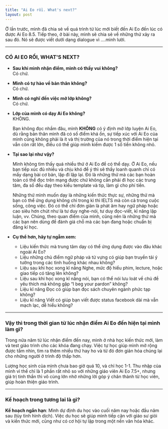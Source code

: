 ```yaml
---
title: "Ai Eo rồi. What's next?"
layout: post
---
```


Ở lần trước, mình đã chia sẻ về quá trình từ lúc mới biết đến Ai Eo đến lúc có được Ai Eo 8.5. Tiếp theo, ở bài này, mình sẽ chia sẻ về những thứ xảy ra sau đó. Nó sẽ được viết dưới dạng dialogue vì ….mình lười.

---

### CÓ AI EO RỒI, WHAT'S NEXT?

- **Sau khi mình nhận điểm, mình có thấy vui không?**  
  Có chứ.

- **Mình có tự hào về bản thân không?**  
  Có chứ.

- **Mình có nghĩ đến việc mở lớp không?**  
  Có chứ.

- **Lớp của mình có dạy Ai Eo không?**  
  KHÔNG.  

  Bạn không đọc nhầm đâu, mình **KHÔNG** có ý định mở lớp luyện Ai Eo, dù rằng bản thân mình đã có số điểm khá ổn, sự tiếp xúc với Ai Eo của mình cũng không phải là ít và thị trường của nó trong thời điểm hiện tại vẫn còn rất lớn, điều có thể giúp mình kiếm được 1 số tiền không nhỏ.

- **Tại sao lại như vậy?**  

  Mình không tìm thấy quá nhiều thứ ở Ai Eo để có thể dạy. Ở Ai Eo, nếu bạn tiếp xúc đủ nhiều và chịu khó để ý thì sẽ thấy loanh quanh chỉ có mấy dạng bài cơ bản, lặp đi lặp lại. Đó là những thứ mà các bạn hoàn toàn có thể đọc trên mạng được chứ không cần phải đi học các trung tâm, đa số đều dạy theo kiểu template và tip, làm gì cho phí tiền.  

  Những thứ mình muốn dạy là những kiến thức thực sự, những thứ mà bạn có thể ứng dụng không chỉ trong kì thì IELTS mà còn cả trong cuộc sống, công việc. Đó có thể chỉ đơn giản là phát âm hay ngữ pháp hoặc cao siêu hơn chút như là tư duy nghe-nói, tư duy đọc-viết, kĩ năng lập luận, vv. Chúng, theo quan điểm của mình, cũng nên là những thứ mà các bạn nên dùng để đánh giá chỗ mà các bạn đang hoặc chuẩn bị đăng kí học. 

- **Cụ thể hơn, hãy tự ngẫm xem:**  
  - Liệu kiến thức mà trung tâm dạy có thể ứng dụng được vào đâu khác ngoài Ai Eo?
  - Liệu những chủ điểm ngữ pháp và từ vựng có giúp bạn truyền tải ý tưởng trong các tình huống khác nhau không?
  - Liệu sau khi học xong kĩ năng Nghe, mức độ hiểu phim, lecture, hoặc giao tiếp có tăng lên không?
  - Liệu sau khi học xong kĩ năng nói, bạn có thể nói lưu loát về chủ đề yêu thích mà không gặp “I beg your pardon” không?
  - Liệu kĩ năng Đọc có giúp bạn đọc sách chuyên ngành phức tạp không?
  - Liệu kĩ năng Viết có giúp bạn viết được status facebook dài mà vẫn mạch lạc, dễ hiểu không?

---

### Vậy thì trong thời gian từ lúc nhận điểm Ai Eo đến hiện tại mình làm gì?

Trong nửa năm từ lúc nhận điểm đến nay, mình ở nhà học kiến thức mới, làm và test giáo trình cho các khóa đang chạy. Việc tự học giúp mình mở rộng được tầm nhìn, tìm ra thêm nhiều thứ hay ho và từ đó đơn giản hóa chúng lại cho những người ở trình độ thấp hơn. 

Lượng học sinh của mình chưa bao giờ quá 10, và chỉ học 1-1. Thu nhập của mình vì thế chỉ là 1 phần rất nhỏ so với những giáo viên Ai Eo 7.5+, nhưng giá trị tinh thần thì vô cùng lớn nhờ những lời góp ý chân thành từ học viên, giúp hoàn thiện giáo trình.

---

### Kế hoạch trong tương lai là gì?

**Kế hoạch ngắn hạn**: Mình dự định du học vào cuối năm nay hoặc đầu năm sau (tùy tình hình dịch). Việc du học sẽ giúp mình tiếp cận với giáo sư giỏi và kiến thức mới, cũng như có cơ hội tự lập trong một nền văn hóa khác.
